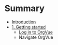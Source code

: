 # Summary

* [Introduction](README.md)
* [1. Getting started](chapter01/1-0.readme.md)
   * [Log in to OrgVue](chapter01/1-1.login.md)
   * Navigate OrgVue

